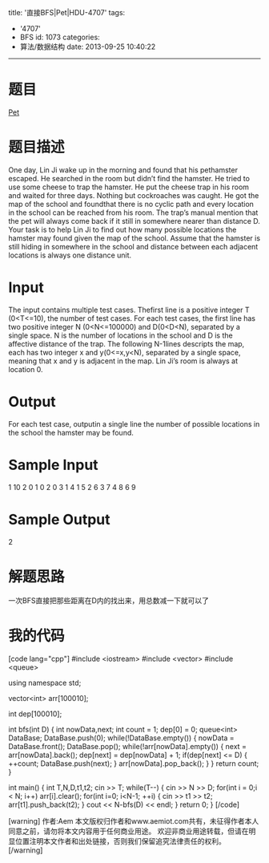 title: '直接BFS|Pet|HDU-4707'
tags:
  - '4707'
  - BFS
id: 1073
categories:
  - 算法/数据结构
date: 2013-09-25 10:40:22
---

# 题目

[Pet](http://acm.hdu.edu.cn/showproblem.php?pid=4707 "http://acm.hdu.edu.cn/showproblem.php?pid=4707")

# 题目描述

One day, Lin Ji wake up in the morning and found that his pethamster escaped. He searched in the room but didn’t find the hamster. He tried to use some cheese to trap the hamster. He put the cheese trap in his room and waited for three days. Nothing but cockroaches was caught. He got the map of the school and foundthat there is no cyclic path and every location in the school can be reached from his room. The trap’s manual mention that the pet will always come back if it still in somewhere nearer than distance D. Your task is to help Lin Ji to find out how many possible locations the hamster may found given the map of the school. Assume that the hamster is still hiding in somewhere in the school and distance between each adjacent locations is always one distance unit.

# Input

The input contains multiple test cases. Thefirst line is a positive integer T (0&lt;T&lt;=10), the number of test cases. For each test cases, the first line has two positive integer N (0&lt;N&lt;=100000) and D(0&lt;D&lt;N), separated by a single space. N is the number of locations in the school and D is the affective distance of the trap. The following N-1lines descripts the map, each has two integer x and y(0&lt;=x,y&lt;N), separated by a single space, meaning that x and y is adjacent in the map. Lin Ji’s room is always at location 0.

# Output

For each test case, outputin a single line the number of possible locations in the school the hamster may be found.

# Sample Input

1
10 2
0 1
0 2
0 3
1 4
1 5
2 6
3 7
4 8
6 9

# Sample Output

2

# 解题思路

一次BFS直接把那些距离在D内的找出来，用总数减一下就可以了

# 我的代码

[code lang="cpp"]
#include &lt;iostream&gt;
#include &lt;vector&gt;
#include &lt;queue&gt;

using namespace std;

vector&lt;int&gt; arr[100010];

int dep[100010];

int bfs(int D)
{
    int nowData,next;
    int count = 1;
    dep[0] = 0;
    queue&lt;int&gt; DataBase;
    DataBase.push(0);
    while(!DataBase.empty())
    {
        nowData = DataBase.front();
        DataBase.pop();
        while(!arr[nowData].empty())
        {
            next = arr[nowData].back();
            dep[next] = dep[nowData] + 1;
            if(dep[next] &lt;= D)
            {
                ++count;
                DataBase.push(next);
            }
            arr[nowData].pop_back();
        }
    }
    return count;
}

int main()
{
    int T,N,D,t1,t2;
    cin &gt;&gt; T;
    while(T--)
    {
        cin &gt;&gt; N &gt;&gt; D;
        for(int i = 0;i &lt; N; i++)
	arr[i].clear();
        for(int i=0; i&lt;N-1; ++i)
        {
            cin &gt;&gt; t1 &gt;&gt; t2;
            arr[t1].push_back(t2);
        }
        cout &lt;&lt; N-bfs(D) &lt;&lt; endl;
    }
    return 0;
}
[/code]

[warning]
作者:Aem
本文版权归作者和www.aemiot.com共有，未征得作者本人同意之前，请勿将本文内容用于任何商业用途。 欢迎非商业用途转载，但请在明显位置注明本文作者和出处链接，否则我们保留追究法律责任的权利。
[/warning]